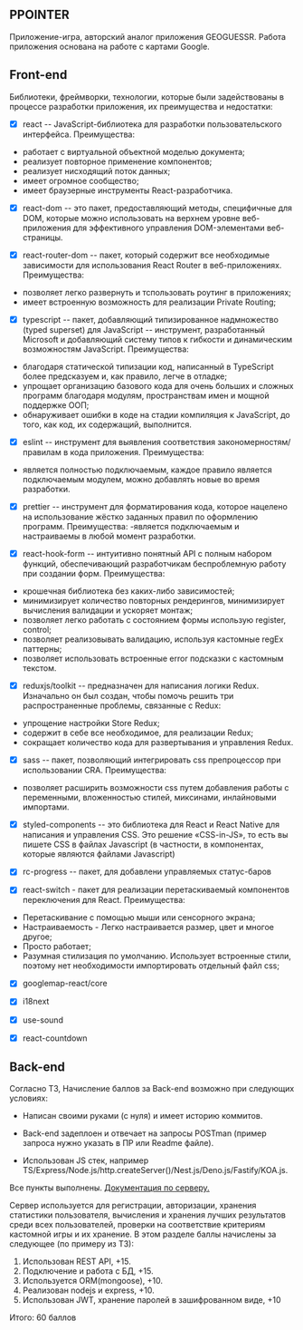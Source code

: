 ## PPOINTER

Приложение-игра, авторский аналог приложения GEOGUESSR.
Работа приложения основана на работе с картами Google.

## Front-end
Библиотеки, фреймворки, технологии, которые были задействованы в процессе разработки приложения, их преимущества и недостатки:

-[x] react -- JavaScript-библиотека для разработки пользовательского интерфейса. Преимущества:
- работает с виртуальной объектной моделью документа;
- реализует повторное применение компонентов;
- реализует нисходящий поток данных;
- имеет огромное сообщество;
- имеет браузерные инструменты React-разработчика.

-[x] react-dom -- это пакет, предоставляющий методы, специфичные для DOM, которые можно использовать на верхнем уровне веб-приложения для эффективного управления DOM-элементами веб-страницы.

-[x] react-router-dom  -- пакет, который содержит все необходимые зависимости для использования React Router в веб-приложениях. Преимущества:
- позволяет легко развернуть и тспользовать роутинг в приложениях;
- имеет встроенную возможность для реализации Private Routing;

-[x] typescript -- пакет, добавляющий типизированное надмножество (typed superset) для JavaScript -- инструмент, разработанный Microsoft и добавляющий систему типов к гибкости и динамическим возможностям JavaScript. Преимущества:
- благодаря статической типизации код, написанный в TypeScript более предсказуем и, как правило, легче в отладке;
- упрощает организацию базового кода для очень больших и сложных программ благодаря модулям, пространствам имен и мощной поддержке ООП;
- обнаруживает ошибки в коде на стадии компиляция к JavaScript, до того, как код, их содержащий, выполнится.

-[x] eslint -- инструмент для выявления соответствия закономерностям/правилам в кода приложения. Преимущества:
- является полностью подключаемым, каждое правило является подключаемым модулем, можно добавлять новые во время разработки.

-[x] prettier -- инструмент для форматирования кода, которое нацелено на использование жёстко заданных правил по оформлению программ. Преимущества:
-является подключаемым и настраиваемы в любой момент разработки.

-[x] react-hook-form -- интуитивно понятный API с полным набором функций, обеспечивающий разработчикам беспроблемную работу при создании форм. Преимущества:
- крошечная библиотека без каких-либо зависимостей;
- минимизирует количество повторных рендерингов, минимизирует вычисления валидации и ускоряет монтаж;
- позволяет легко работать с состоянием формы использую register, control;
- позволяет реализовывать валидацию, используя кастомные regEx паттерны;
- позволяет использовать встроенные error подсказки с кастомным текстом.

-[x] reduxjs/toolkit -- предназначен для написания логики Redux. Изначально он был создан, чтобы помочь решить три распространенные проблемы, связанные с Redux:
- упрощение настройки Store Redux;
- содержит в себе все необходимое, для реализации Redux;
- сокращает количество кода для развертывания и управления Redux. 

-[x] sass  -- пакет, позволяющий интегрировать css препроцессор при использовании CRA. Преимущества:
- позволяет расширить возможности css путем добавления работы с переменными, вложенностью стилей, миксинами, инлайновыми импортами.

-[x] styled-components -- это библиотека для React и React Native для написания и управления CSS. Это решение «CSS-in-JS», то есть вы пишете CSS в файлах Javascript (в частности, в компонентах, которые являются файлами Javascript)

-[x] rc-progress -- пакет, для добавлени управляемых статус-баров

-[x] react-switch - пакет для реализации перетаскиваемый компонентов переключения для React. Преимущества:
- Перетаскивание с помощью мыши или сенсорного экрана;
- Настраиваемость - Легко настраивается размер, цвет и многое другое;
- Просто работает; 
- Разумная стилизация по умолчанию. Использует встроенные стили, поэтому нет необходимости импортировать отдельный файл css;

-[x] googlemap-react/core

-[x] i18next

-[x] use-sound

-[x] react-countdown

## Back-end

Согласно ТЗ, Начисление баллов за Back-end возможно при следующих условиях:  

- Написан своими руками (с нуля) и имеет историю коммитов.

- Back-end задеплоен и отвечает на запросы POSTman (пример запроса нужно указать в ПР или Readme файле).

- Использован JS стек, например TS/Express/Node.js/http.createServer()/Nest.js/Deno.js/Fastify/KOA.js.

Все пункты выполнены. [Документация по серверу.](https://github.com/shish-ko/rsClone-server/blob/master/README.md)

Сервер используется для регистрации, авторизации, хранения статистики пользователя, вычисления и хранения лучших результатов среди всех пользователей, проверки на соответствие критериям кастомной игры и их хранение. В этом разделе баллы начислены за следующее (по примеру из ТЗ):
1. Использован REST API, +15.
2. Подключение и работа с БД, +15.
3. Используется ORM(mongoose), +10.
4. Реализован nodejs и express, +10.
5. Использован JWT, хранение паролей в зашифрованном виде, +10

Итого: 60 баллов
